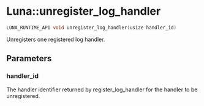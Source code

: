 # Luna::unregister_log_handler

```c++
LUNA_RUNTIME_API void unregister_log_handler(usize handler_id)
```

Unregisters one registered log handler. 



## Parameters
### handler_id
The handler identifier returned by register_log_handler for the handler to be unregistered. 

